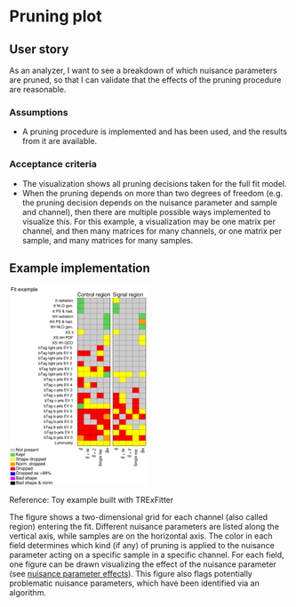# Pruning plot

## User story
As an analyzer, I want to see a breakdown of which nuisance parameters are pruned, so that I can validate that the effects of the pruning procedure are reasonable.

### Assumptions
- A pruning procedure is implemented and has been used, and the results from it are available.

### Acceptance criteria
- The visualization shows all pruning decisions taken for the full fit model.
- When the pruning depends on more than two degrees of freedom (e.g. the pruning decision depends on the nuisance parameter and sample and channel), then there are multiple possible ways implemented to visualize this. For this example, a visualization may be one matrix per channel, and then many matrices for many channels, or one matrix per sample, and many matrices for many samples.

## Example implementation
<img src="figures/pruning-plot.png" alt="description" width="250"/>

Reference: Toy example built with TRExFitter

The figure shows a two-dimensional grid for each channel (also called region) entering the fit.
Different nuisance parameters are listed along the vertical axis, while samples are on the horizontal axis.
The color in each field determines which kind (if any) of pruning is applied to the nuisance parameter acting on a specific sample in a specific channel.
For each field, one figure can be drawn visualizing the effect of the nuisance parameter (see [nuisance parameter effects](nuisance-parameter-effects.md)).
This figure also flags potentially problematic nuisance parameters, which have been identified via an algorithm.